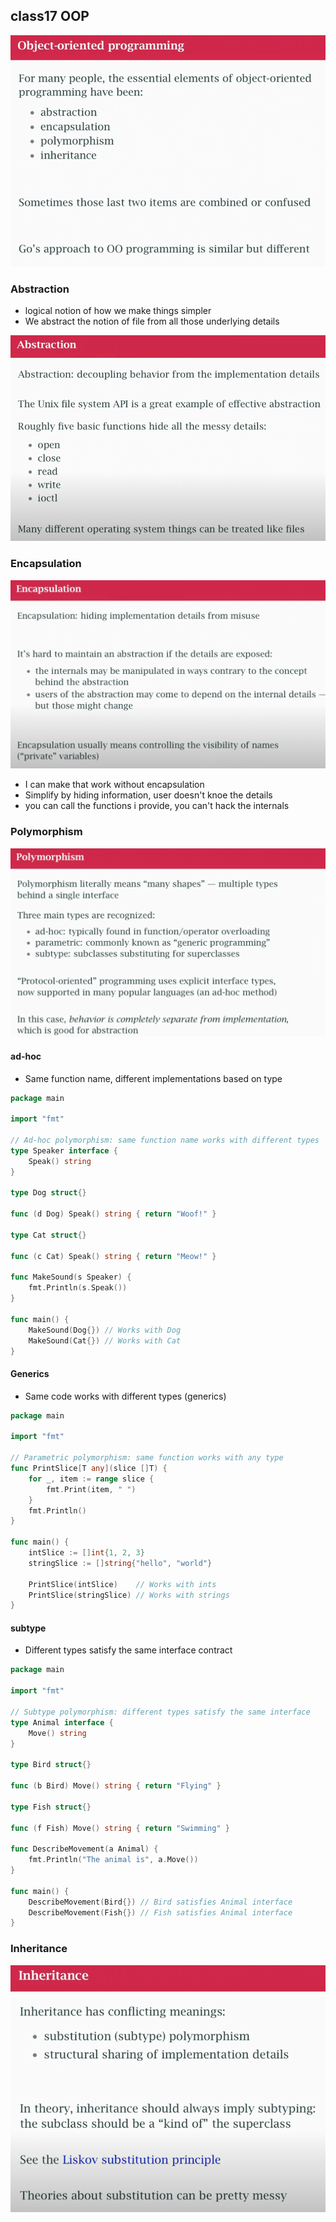 ## class17 OOP

![](./img/oop1.png)

### Abstraction

- logical notion of how we make things simpler
- We abstract the notion of file from all those underlying details

![](./img/abstraction.png)


### Encapsulation

![](./img/encapsulation.png)


- I can make that work without encapsulation
- Simplify by hiding information, user doesn't knoe the details
- you can call the functions i provide, you can't hack the internals

### Polymorphism

![](./img/polymorphism.png)

#### ad-hoc
- Same function name, different implementations based on type
```go
package main

import "fmt"

// Ad-hoc polymorphism: same function name works with different types
type Speaker interface {
	Speak() string
}

type Dog struct{}

func (d Dog) Speak() string { return "Woof!" }

type Cat struct{}

func (c Cat) Speak() string { return "Meow!" }

func MakeSound(s Speaker) {
	fmt.Println(s.Speak())
}

func main() {
	MakeSound(Dog{}) // Works with Dog
	MakeSound(Cat{}) // Works with Cat
}

```
#### Generics
-  Same code works with different types (generics)
```go
package main

import "fmt"

// Parametric polymorphism: same function works with any type
func PrintSlice[T any](slice []T) {
	for _, item := range slice {
		fmt.Print(item, " ")
	}
	fmt.Println()
}

func main() {
	intSlice := []int{1, 2, 3}
	stringSlice := []string{"hello", "world"}

	PrintSlice(intSlice)    // Works with ints
	PrintSlice(stringSlice) // Works with strings
}
```

#### subtype
- Different types satisfy the same interface contract

```go
package main

import "fmt"

// Subtype polymorphism: different types satisfy the same interface
type Animal interface {
	Move() string
}

type Bird struct{}

func (b Bird) Move() string { return "Flying" }

type Fish struct{}

func (f Fish) Move() string { return "Swimming" }

func DescribeMovement(a Animal) {
	fmt.Println("The animal is", a.Move())
}

func main() {
	DescribeMovement(Bird{}) // Bird satisfies Animal interface
	DescribeMovement(Fish{}) // Fish satisfies Animal interface
}
```
### Inheritance

![](./img/inheritance.png)